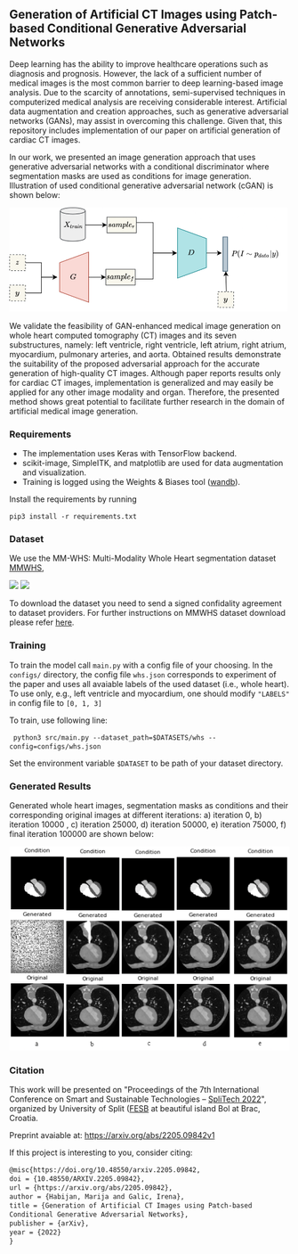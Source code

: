 ## Generation of Artificial CT Images using Patch-based Conditional Generative Adversarial Networks 

Deep learning has the ability to improve healthcare operations such as diagnosis and prognosis. 
However, the lack of a sufficient number of medical images is the most common barrier to 
deep learning-based image analysis. Due to the scarcity of annotations, semi-supervised techniques 
in computerized medical analysis are receiving considerable interest. 
Artificial data augmentation and creation approaches, such as generative adversarial networks (GANs), 
may assist in overcoming this challenge. Given that, this repository includes implementation of 
our paper on artificial generation of cardiac CT images.

In our work, we presented an image generation approach that uses generative adversarial networks with 
a conditional discriminator where segmentation masks are used as conditions for image generation. 
Illustration of used conditional generative adversarial network (cGAN) is shown below: 

<img src="images/cgan1.png" width="500">
    
We validate the feasibility of GAN-enhanced medical image generation on whole heart 
computed tomography (CT) images and its seven substructures, namely: left ventricle, right ventricle, 
left atrium, right atrium, myocardium, pulmonary arteries, and aorta. Obtained results demonstrate the suitability of the proposed adversarial approach for the accurate 
generation of high-quality CT images. Although paper reports results only for cardiac CT images, implementation is generalized and may easily
be applied for any other image modality and organ. Therefore, the presented method shows great potential to facilitate 
further research in the domain of artificial medical image generation. 

  
### Requirements  

- The implementation uses Keras with TensorFlow backend.
- scikit-image, SimpleITK, and matplotlib are used for data augmentation and 
visualization.
- Training is logged using the Weights & Biases tool ([wandb](www.wandb.com)).

Install the requirements by running

    pip3 install -r requirements.txt

### Dataset

We use the MM-WHS: Multi-Modality Whole Heart segmentation dataset [MMWHS](https://zmiclab.github.io/zxh/0/mmwhs/), 

<img src="https://zmiclab.github.io/zxh/0/mmwhs/res/MMData2.png" width="480"> <img src="https://zmiclab.github.io/zxh/0/mmwhs/res/WholeHeartSegment_ErrorMap_WhiteBg.gif" width="162">

To download the dataset you need to send a signed confidality agreement to dataset providers.
For further instructions on MMWHS dataset download please refer [here](https://zmiclab.github.io/zxh/0/mmwhs/data.html).

    
### Training

To train the model call `main.py` with a config file of your choosing. 
In the `configs/` directory, the config file `whs.json` corresponds to experiment of the paper and uses all 
avaiable labels of the used dataset (i.e., whole heart). 
To use only, e.g., left ventricle and myocardium, one should modify `"LABELS"` in config file to `[0, 1, 3]` 


To train, use following line:

     python3 src/main.py --dataset_path=$DATASETS/whs --config=configs/whs.json
     
Set the environment variable `$DATASET` to be path of your dataset directory.  


### Generated Results

Generated whole heart images, segmentation masks as conditions and their corresponding original images at 
different iterations: a) iteration 0, b) iteration 10000 , c) iteration 25000, d) iteration 50000, 
e) iteration 75000, f) final iteration 100000 are shown below: 

<img src="./images/results_iterations.png" width="600">


### Citation 

This work will be presented on "Proceedings of the 7th International Conference on Smart and Sustainable Technologies – [SpliTech 2022](https://2022.splitech.org/)", organized by University of Split ([FESB](https://www.fesb.unist.hr/) at beautiful island Bol at Brac, Croatia. 


Preprint avaiable at: https://arxiv.org/abs/2205.09842v1

If this project is interesting to you, consider citing:

    @misc{https://doi.org/10.48550/arxiv.2205.09842,
    doi = {10.48550/ARXIV.2205.09842},
    url = {https://arxiv.org/abs/2205.09842},
    author = {Habijan, Marija and Galic, Irena},
    title = {Generation of Artificial CT Images using Patch-based Conditional Generative Adversarial Networks},
    publisher = {arXiv},
    year = {2022}
    }


